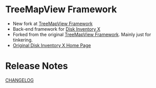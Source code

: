 TreeMapView Framework
=====================

- New fork at [TreeMapView Framework](https://github.com/chorpler/treemapview-framework)
- Back-end framework for [Disk Inventory X](https://github.com/chorpler/disk-inventory-x)
- Forked from the original [TreeMapView Framework](https://gitlab.com/tderlien/treemapview-framework). Mainly just for tinkering.
- [Original Disk Inventory X Home Page](https://www.derlien.com/)

# Release Notes

[CHANGELOG](./CHANGELOG.md)
